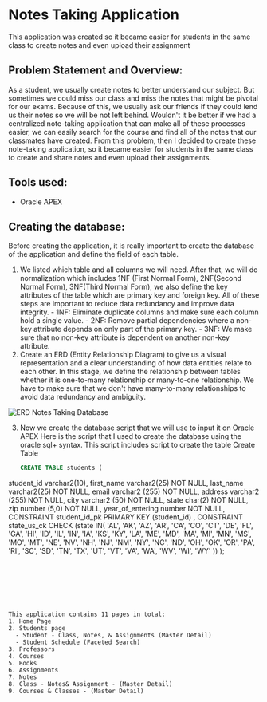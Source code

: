 # Notes Taking Application
This application was created so it became easier for students in the same class to create notes and even upload their assignment

## Problem Statement and Overview: 
As a student, we usually create notes to better understand our subject. But sometimes we could miss our class and miss the notes that might be pivotal for our exams. Because of this, we usually ask our friends if they could lend us their notes so we will be not left behind. Wouldn't it be better if we had a centralized note-taking application that can make all of these processes easier, we can easily search for the course and find all of the notes that our classmates have created. From this problem, then I decided to create these note-taking application, so it became easier for students in the same class to create and share notes  and even upload their assignments. 

## Tools used:
- Oracle APEX

## Creating the database:
Before creating the application, it is really important to create the database of the application and define the field of each table. 
  1. We listed which table and all columns we will need. After that, we will do normalization which includes 1NF (First Normal Form), 2NF(Second Normal Form), 3NF(Third Normal Form), we also define the key attributes of the table which are primary key and foreign key. All of these steps are important to reduce data redundancy and improve data integrity.
    - 1NF: Eliminate duplicate columns and make sure each column hold a single value.
    - 2NF: Remove partial dependencies where a non-key attribute depends on only part of the primary key.
    - 3NF: We make sure that no non-key attribute is dependent on another non-key attribute.
  2. Create an ERD (Entity Relationship Diagram) to give us a visual representation and a clear understanding of how data entities relate to each other. In this stage, we define the relationship between tables whether it is one-to-many relationship or many-to-one relationship. We have to make sure that we don't have many-to-many relationships to avoid data redundancy and ambiguity. 

![ERD Notes Taking Database](https://github.com/ggovert/Notes-Taking-Application/assets/111510965/933d087d-e427-4367-92f5-c8a20ec6746d)

  3. Now we create the database script that we will use to input it on Oracle APEX
      Here is the script that I used to create the database using the oracle sql+ syntax. This script includes  script to create the table
     Create Table
     ```sql
     CREATE TABLE students (
  student_id varchar2(10),
  first_name varchar2(25) NOT NULL,
  last_name varchar2(25) NOT NULL,
  email varchar2 (255) NOT NULL,
  address varchar2 (255) NOT NULL,
  city varchar2 (50) NOT NULL,
  state char(2) NOT NULL,
  zip number (5,0) NOT NULL,
  year_of_entering number NOT NULL,
CONSTRAINT student_id_pk PRIMARY KEY (student_id) ,
CONSTRAINT state_us_ck CHECK (state IN( 'AL', 'AK', 'AZ', 'AR', 'CA', 'CO', 'CT', 'DE', 'FL', 'GA', 'HI', 'ID', 'IL', 'IN', 'IA', 'KS', 'KY', 'LA', 'ME', 'MD', 'MA', 'MI', 'MN', 'MS', 'MO', 'MT', 'NE', 'NV', 'NH', 'NJ', 'NM', 'NY', 'NC', 'ND', 'OH', 'OK', 'OR', 'PA', 'RI', 'SC', 'SD', 'TN', 'TX', 'UT', 'VT', 'VA', 'WA', 'WV', 'WI', 'WY' ))
);
```
     






This application contains 11 pages in total:
1. Home Page
2. Students page
  - Student - Class, Notes, & Assignments (Master Detail)
  - Student Schedule (Faceted Search)
3. Professors
4. Courses
5. Books
6. Assignments
7. Notes
8. Class - Notes& Assignment - (Master Detail)
9. Courses & Classes - (Master Detail)

